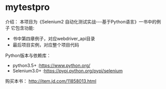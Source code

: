 # mytestpro

介绍：
  本项目为《Selenium2 自动化测试实战---基于Python语言》一书中的例子
  它包含功能:
  * 书中第四章例子，对应webdriver_api目录
  * 最后项目实例，对应整个项目代码
  

Python版本与依赖库：
  * python3.5+ :https://www.python.org/
  * Selenium3.0+ :https://pypi.python.org/pypi/selenium 
  

购买本书：
  http://item.jd.com/11858013.html
